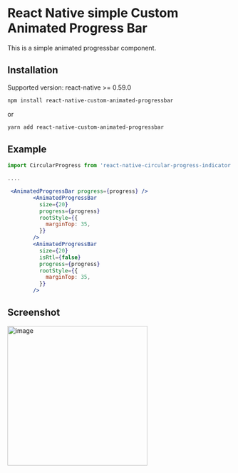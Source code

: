 # React Native simple Custom Animated Progress Bar

This is a simple animated progressbar component.


## Installation

 Supported version: react-native >= 0.59.0

  ```bash
  npm install react-native-custom-animated-progressbar
  ```
  
  or
  
  ```bash
  yarn add react-native-custom-animated-progressbar
  ```


  ## Example
```jsx
import CircularProgress from 'react-native-circular-progress-indicator';

....

 <AnimatedProgressBar progress={progress} />
        <AnimatedProgressBar
          size={20}
          progress={progress}
          rootStyle={{
            marginTop: 35,
          }}
        />
        <AnimatedProgressBar
          size={20}
          isRtl={false}
          progress={progress}
          rootStyle={{
            marginTop: 35,
          }}
        />
```
## Screenshot
<img width="314" alt="image" src="https://github.com/KhushiKri10/react-native-custom-animated-progressbar/assets/53595245/6c2f1226-5366-4672-9571-824ce61f2f4b">
